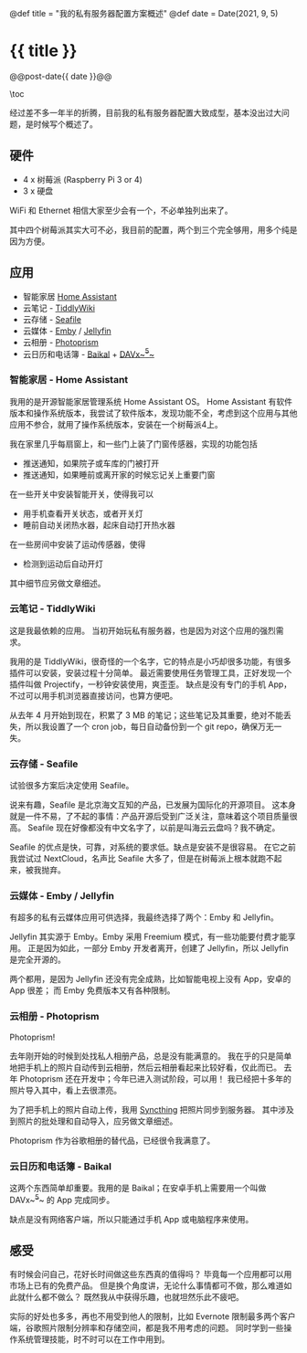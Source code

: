 @def title = "我的私有服务器配置方案概述"
@def date = Date(2021, 9, 5)


# {{ title }}
@@post-date{{ date }}@@

\toc


经过差不多一年半的折腾，目前我的私有服务器配置大致成型，基本没出过大问题，是时候写个概述了。

## 硬件

- 4 x 树莓派 (Raspberry Pi 3 or 4) 
- 3 x 硬盘

WiFi 和 Ethernet 相信大家至少会有一个，不必单独列出来了。

其中四个树莓派其实大可不必，我目前的配置，两个到三个完全够用，用多个纯是因为方便。

## 应用

- 智能家居 [Home Assistant](https://www.home-assistant.io/)
- 云笔记 - [TiddlyWiki](https://tiddlywiki.com/)
- 云存储 - [Seafile](https://www.seafile.com)
- 云媒体 - [Emby](https://emby.media/) / [Jellyfin](https://jellyfin.org/)
- 云相册 - [Photoprism](https://photoprism.app/)
- 云日历和电话簿 - [Baikal](https://github.com/sabre-io/Baikal/) + [DAVx~~~<sup>5</sup>~~~](https://www.davx5.com/)

### 智能家居 - Home Assistant

我用的是开源智能家居管理系统 Home Assistant OS。
Home Assistant 有软件版本和操作系统版本，我尝试了软件版本，发现功能不全，考虑到这个应用与其他应用不参合，就用了操作系统版本，安装在一个树莓派4上。

我在家里几乎每扇窗上，和一些门上装了门窗传感器，实现的功能包括

- 推送通知，如果院子或车库的门被打开
- 推送通知，如果睡前或离开家的时候忘记关上重要门窗

在一些开关中安装智能开关，使得我可以

- 用手机查看开关状态，或者开关灯
- 睡前自动关闭热水器，起床自动打开热水器

在一些房间中安装了运动传感器，使得

- 检测到运动后自动开灯

其中细节应另做文章细述。


### 云笔记 - TiddlyWiki

这是我最依赖的应用。
当初开始玩私有服务器，也是因为对这个应用的强烈需求。

我用的是 TiddlyWiki，很奇怪的一个名字，它的特点是小巧却很多功能，有很多插件可以安装，安装过程十分简单。
最近需要使用任务管理工具，正好发现一个插件叫做 Projectify，一秒钟安装使用，爽歪歪。
缺点是没有专门的手机 App，不过可以用手机浏览器直接访问，也算方便吧。

从去年 4 月开始到现在，积累了 3 MB 的笔记；这些笔记及其重要，绝对不能丢失，所以我设置了一个 cron job，每日自动备份到一个 git repo，确保万无一失。



### 云存储 - Seafile

试验很多方案后决定使用 Seafile。

说来有趣，Seafile 是北京海文互知的产品，已发展为国际化的开源项目。
这本身就是一件不易，了不起的事情：产品开源后受到广泛关注，意味着这个项目质量很高。
Seafile 现在好像都没有中文名字了，以前是叫海云云盘吗？我不确定。

Seafile 的优点是快，可靠，对系统的要求低。缺点是安装不是很容易。
在它之前我尝试过 NextCloud，名声比 Seafile 大多了，但是在树莓派上根本就跑不起来，被我抛弃。

### 云媒体 - Emby / Jellyfin

有超多的私有云媒体应用可供选择，我最终选择了两个：Emby 和 Jellyfin。

Jellyfin 其实源于 Emby。Emby 采用 Freemium 模式，有一些功能要付费才能享用。
正是因为如此，一部分 Emby 开发者离开，创建了 Jellyfin，所以 Jellyfin 是完全开源的。

两个都用，是因为 Jellyfin 还没有完全成熟，比如智能电视上没有 App，安卓的 App 很差；
而 Emby 免费版本又有各种限制。

### 云相册 - Photoprism

Photoprism!

去年刚开始的时候到处找私人相册产品，总是没有能满意的。
我在乎的只是简单地把手机上的照片自动传到云相册，然后云相册看起来比较好看，仅此而已。
去年 Photoprism 还在开发中；今年已进入测试阶段，可以用！
我已经把十多年的照片导入其中，看上去很漂亮。

为了把手机上的照片自动上传，我用 [Syncthing](https://syncthing.net/) 把照片同步到服务器。
其中涉及到照片的批处理和自动导入，应另做文章细述。

Photoprism 作为谷歌相册的替代品，已经很令我满意了。

### 云日历和电话簿 - Baikal

这两个东西简单却重要。我用的是 Baikal；在安卓手机上需要用一个叫做 DAVx~~~<sup>5</sup>~~~ 的 App 完成同步。

缺点是没有网络客户端，所以只能通过手机 App 或电脑程序来使用。

## 感受

有时候会问自己，花好长时间做这些东西真的值得吗？
毕竟每一个应用都可以用市场上已有的免费产品。
但是换个角度讲，无论什么事情都可不做，那么难道如此就什么都不做么？
既然我从中获得乐趣，也就坦然乐此不疲吧。

实际的好处也多多，再也不用受到他人的限制，比如 Evernote 限制最多两个客户端，谷歌照片限制分辨率和存储空间，都是我不用考虑的问题。
同时学到一些操作系统管理技能，时不时可以在工作中用到。